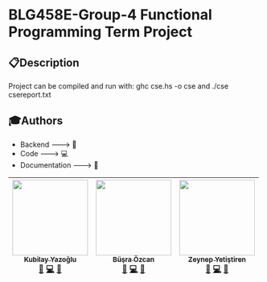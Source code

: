 # BLG458E-Group-4 Functional Programming Term Project

## :clipboard:Description
Project can be compiled and run with:
ghc cse.hs -o cse and ./cse csereport.txt


## :mortar_board:Authors
* Backend       ---> :wrench:
* Code          ---> :computer:
* Documentation ---> :book:

<!-- ALL-CONTRIBUTORS-LIST:START - Do not remove or modify this section -->
<!-- prettier-ignore -->
| [<img src="https://avatars3.githubusercontent.com/u/31991669?s=400&u=19f3a878bfd7bd9ba97e058f7882ecfd183a6c88&v=4)](https://github.com/summersonnn" width="150px;"/><br /><sub><b>Kubilay Yazoğlu</b></sub>](https://github.com/summersonnn)<br /> [🔧]("Backend") [💻]("Code") [📖]("Documentation")  | [<img src="https://avatars0.githubusercontent.com/u/43707995?s=460&u=91af372281b745bcc76c1420c514eecbd5eebfc1&v=4" width="150px;"/><br /><sub><b>Büşra Özcan</b></sub>](https://github.com/busraozcan)<br />[🔧]("Backend") [💻]("Code") [📖]("Documentation")  | [<img src="https://avatars0.githubusercontent.com/u/36111438?s=400&v=4" width="150px;"/><br /><sub><b>Zeynep Yetiştiren</b></sub>](https://github.com/zynpyetistiren)<br />[🔧]("Backend") [💻]("Code") [📖]("Documentation")  |  
| :---: | :---: | :---: |
<!-- ALL-CONTRIBUTORS-LIST:END -->
